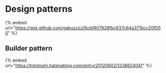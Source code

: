 # Design patterns

{% embed url="https://gist.github.com/gakuzzzz/6cbf407928fbc637c64a371bcc20f050" %}



## Builder pattern

{% embed url="https://tototoshi.hatenablog.com/entry/20120602/1338624041" %}



